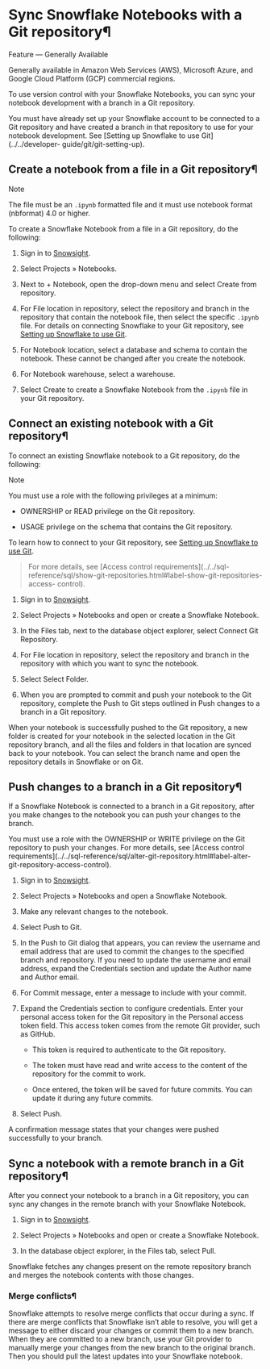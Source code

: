 # Sync Snowflake Notebooks with a Git repository¶

Feature — Generally Available

Generally available in Amazon Web Services (AWS), Microsoft Azure, and Google
Cloud Platform (GCP) commercial regions.

To use version control with your Snowflake Notebooks, you can sync your
notebook development with a branch in a Git repository.

You must have already set up your Snowflake account to be connected to a Git
repository and have created a branch in that repository to use for your
notebook development. See [Setting up Snowflake to use Git](../../developer-
guide/git/git-setting-up).

## Create a notebook from a file in a Git repository¶

Note

The file must be an `.ipynb` formatted file and it must use notebook format
(nbformat) 4.0 or higher.

To create a Snowflake Notebook from a file in a Git repository, do the
following:

  1. Sign in to [Snowsight](../ui-snowsight).

  2. Select Projects » Notebooks.

  3. Next to \+ Notebook, open the drop-down menu and select Create from repository.

  4. For File location in repository, select the repository and branch in the repository that contain the notebook file, then select the specific `.ipynb` file. For details on connecting Snowflake to your Git repository, see [Setting up Snowflake to use Git](../../developer-guide/git/git-setting-up).

  5. For Notebook location, select a database and schema to contain the notebook. These cannot be changed after you create the notebook.

  6. For Notebook warehouse, select a warehouse.

  7. Select Create to create a Snowflake Notebook from the `.ipynb` file in your Git repository.

## Connect an existing notebook with a Git repository¶

To connect an existing Snowflake notebook to a Git repository, do the
following:

Note

You must use a role with the following privileges at a minimum:

  * OWNERSHIP or READ privilege on the Git repository.

  * USAGE privilege on the schema that contains the Git repository.

To learn how to connect to your Git repository, see [Setting up Snowflake to
use Git](../../developer-guide/git/git-setting-up).

> For more details, see [Access control requirements](../../sql-
> reference/sql/show-git-repositories.html#label-show-git-repositories-access-
> control).

  1. Sign in to [Snowsight](../ui-snowsight).

  2. Select Projects » Notebooks and open or create a Snowflake Notebook.

  3. In the Files tab, next to the database object explorer, select Connect Git Repository.

  4. For File location in repository, select the repository and branch in the repository with which you want to sync the notebook.

  5. Select Select Folder.

  6. When you are prompted to commit and push your notebook to the Git repository, complete the Push to Git steps outlined in Push changes to a branch in a Git repository.

When your notebook is successfully pushed to the Git repository, a new folder
is created for your notebook in the selected location in the Git repository
branch, and all the files and folders in that location are synced back to your
notebook. You can select the branch name and open the repository details in
Snowflake or on Git.

## Push changes to a branch in a Git repository¶

If a Snowflake Notebook is connected to a branch in a Git repository, after
you make changes to the notebook you can push your changes to the branch.

You must use a role with the OWNERSHIP or WRITE privilege on the Git
repository to push your changes. For more details, see [Access control
requirements](../../sql-reference/sql/alter-git-repository.html#label-alter-
git-repository-access-control).

  1. Sign in to [Snowsight](../ui-snowsight).

  2. Select Projects » Notebooks and open a Snowflake Notebook.

  3. Make any relevant changes to the notebook.

  4. Select Push to Git.

  5. In the Push to Git dialog that appears, you can review the username and email address that are used to commit the changes to the specified branch and repository. If you need to update the username and email address, expand the Credentials section and update the Author name and Author email.

  6. For Commit message, enter a message to include with your commit.

  7. Expand the Credentials section to configure credentials. Enter your personal access token for the Git repository in the Personal access token field. This access token comes from the remote Git provider, such as GitHub.

     * This token is required to authenticate to the Git repository.

     * The token must have read and write access to the content of the repository for the commit to work.

     * Once entered, the token will be saved for future commits. You can update it during any future commits.

  8. Select Push.

A confirmation message states that your changes were pushed successfully to
your branch.

## Sync a notebook with a remote branch in a Git repository¶

After you connect your notebook to a branch in a Git repository, you can sync
any changes in the remote branch with your Snowflake Notebook.

  1. Sign in to [Snowsight](../ui-snowsight).

  2. Select Projects » Notebooks and open or create a Snowflake Notebook.

  3. In the database object explorer, in the Files tab, select Pull.

Snowflake fetches any changes present on the remote repository branch and
merges the notebook contents with those changes.

### Merge conflicts¶

Snowflake attempts to resolve merge conflicts that occur during a sync. If
there are merge conflicts that Snowflake isn’t able to resolve, you will get a
message to either discard your changes or commit them to a new branch. When
they are committed to a new branch, use your Git provider to manually merge
your changes from the new branch to the original branch. Then you should pull
the latest updates into your Snowflake notebook.


